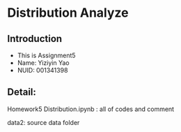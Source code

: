 # Distribution Analyze

## Introduction

- This is Assignment5
- Name: Yiziyin Yao
- NUID: 001341398

## Detail:

Homework5 Distribution.ipynb : all of codes and comment

data2: source data folder